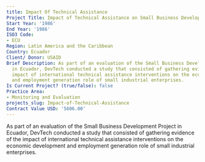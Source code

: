 ```yaml
---
title: Impact Of Technical Assistance
Project Title: Impact of Technical Assistance on Small Business Development
Start Year: '1986'
End Year: '1986'
ISO3 Code:
- ECU
Region: Latin America and the Caribbean
Country: Ecuador
Client/ Donor: USAID
Brief Description: As part of an evaluation of the Small Business Development Project
  in Ecuador, DevTech conducted a study that consisted of gathering evidence of the
  impact of international technical assistance interventions on the economic development
  and employment generation role of small industrial enterprises.
Is Current Project? (true/false): false
Practice Area:
- Monitoring and Evaluation
projects_slug: Impact-of-Technical-Assistance
Contract Value USD: '5606.00'
---
```


As part of an evaluation of the Small Business Development Project in Ecuador, DevTech conducted a study that consisted of gathering evidence of the impact of international technical assistance interventions on the economic development and employment generation role of small industrial enterprises.